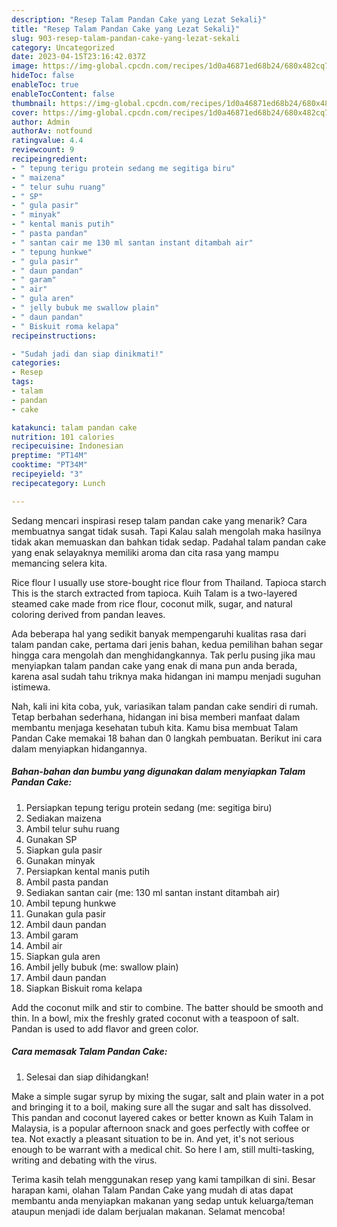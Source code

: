 ```yaml
---
description: "Resep Talam Pandan Cake yang Lezat Sekali}"
title: "Resep Talam Pandan Cake yang Lezat Sekali}"
slug: 903-resep-talam-pandan-cake-yang-lezat-sekali
category: Uncategorized
date: 2023-04-15T23:16:42.037Z
image: https://img-global.cpcdn.com/recipes/1d0a46871ed68b24/680x482cq70/talam-pandan-cake-foto-resep-utama.jpg
hideToc: false
enableToc: true
enableTocContent: false
thumbnail: https://img-global.cpcdn.com/recipes/1d0a46871ed68b24/680x482cq70/talam-pandan-cake-foto-resep-utama.jpg
cover: https://img-global.cpcdn.com/recipes/1d0a46871ed68b24/680x482cq70/talam-pandan-cake-foto-resep-utama.jpg
author: Admin
authorAv: notfound
ratingvalue: 4.4
reviewcount: 9
recipeingredient:
- " tepung terigu protein sedang me segitiga biru"
- " maizena"
- " telur suhu ruang"
- " SP"
- " gula pasir"
- " minyak"
- " kental manis putih"
- " pasta pandan"
- " santan cair me 130 ml santan instant ditambah air"
- " tepung hunkwe"
- " gula pasir"
- " daun pandan"
- " garam"
- " air"
- " gula aren"
- " jelly bubuk me swallow plain"
- " daun pandan"
- " Biskuit roma kelapa"
recipeinstructions:

- "Sudah jadi dan siap dinikmati!"
categories:
- Resep
tags:
- talam
- pandan
- cake

katakunci: talam pandan cake 
nutrition: 101 calories
recipecuisine: Indonesian
preptime: "PT14M"
cooktime: "PT34M"
recipeyield: "3"
recipecategory: Lunch

---
```



Sedang mencari inspirasi resep talam pandan cake yang menarik? Cara membuatnya sangat tidak susah. Tapi Kalau salah mengolah maka hasilnya tidak akan memuaskan dan bahkan tidak sedap. Padahal talam pandan cake yang enak selayaknya memiliki aroma dan cita rasa yang mampu memancing selera kita.


Rice flour I usually use store-bought rice flour from Thailand. Tapioca starch This is the starch extracted from tapioca. Kuih Talam is a two-layered steamed cake made from rice flour, coconut milk, sugar, and natural coloring derived from pandan leaves.

Ada beberapa hal yang sedikit banyak mempengaruhi kualitas rasa dari talam pandan cake, pertama dari jenis bahan, kedua pemilihan bahan segar hingga cara mengolah dan menghidangkannya. Tak perlu pusing jika mau menyiapkan talam pandan cake yang enak di mana pun anda berada, karena asal sudah tahu triknya maka hidangan ini mampu menjadi suguhan istimewa.


Nah, kali ini kita coba, yuk, variasikan talam pandan cake sendiri di rumah. Tetap berbahan sederhana, hidangan ini bisa memberi manfaat dalam membantu menjaga kesehatan tubuh kita. Kamu bisa membuat Talam Pandan Cake memakai 18 bahan dan 0 langkah pembuatan. Berikut ini cara dalam menyiapkan hidangannya.

<!--inarticleads1-->

##### Bahan-bahan dan bumbu yang digunakan dalam menyiapkan Talam Pandan Cake:

1. Persiapkan  tepung terigu protein sedang (me: segitiga biru)
1. Sediakan  maizena
1. Ambil  telur suhu ruang
1. Gunakan  SP
1. Siapkan  gula pasir
1. Gunakan  minyak
1. Persiapkan  kental manis putih
1. Ambil  pasta pandan
1. Sediakan  santan cair (me: 130 ml santan instant ditambah air)
1. Ambil  tepung hunkwe
1. Gunakan  gula pasir
1. Ambil  daun pandan
1. Ambil  garam
1. Ambil  air
1. Siapkan  gula aren
1. Ambil  jelly bubuk (me: swallow plain)
1. Ambil  daun pandan
1. Siapkan  Biskuit roma kelapa


Add the coconut milk and stir to combine. The batter should be smooth and thin. In a bowl, mix the freshly grated coconut with a teaspoon of salt. Pandan is used to add flavor and green color. 

<!--inarticleads2-->

##### Cara memasak Talam Pandan Cake:


1. Selesai dan siap dihidangkan!

Make a simple sugar syrup by mixing the sugar, salt and plain water in a pot and bringing it to a boil, making sure all the sugar and salt has dissolved. This pandan and coconut layered cakes or better known as Kuih Talam in Malaysia, is a popular afternoon snack and goes perfectly with coffee or tea. Not exactly a pleasant situation to be in. And yet, it&#39;s not serious enough to be warrant with a medical chit. So here I am, still multi-tasking, writing and debating with the virus. 

Terima kasih telah menggunakan resep yang kami tampilkan di sini. Besar harapan kami, olahan Talam Pandan Cake yang mudah di atas dapat membantu anda menyiapkan makanan yang sedap untuk keluarga/teman ataupun menjadi ide dalam berjualan makanan. Selamat mencoba!
